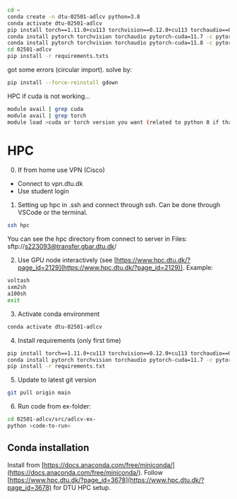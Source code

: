 ```bash
cd ~
conda create -n dtu-02501-adlcv python=3.8
conda activate dtu-02501-adlcv
pip install torch==1.11.0+cu113 torchvision==0.12.0+cu113 torchaudio==0.11.0 --extra-index-url https://download.pytorch.org/whl/cu113
conda install pytorch torchvision torchaudio pytorch-cuda=11.7 -c pytorch -c nvidia # for ex4
conda install pytorch torchvision torchaudio pytorch-cuda=11.8 -c pytorch -c nvidia # for ex5
cd 02501-adlcv
pip install -r requirements.txts
```
got some errors (circular import). solve by:
```bash
pip install --force-reinstall gdown
```

HPC if cuda is not working...
```bash
module avail | grep cuda
module avail | grep torch
module load >cuda or torch version you want (related to python 8 if that's what you're running)<
```


# HPC

0. If from home use VPN (Cisco)
- Connect to vpn.dtu.dk
- Use student login



1. Setting up hpc in .ssh and connect through ssh. Can be done through VSCode or the terminal.
```bash
ssh hpc
```

You can see the hpc directory from connect to server in Files: sftp://s223093@transfer.gbar.dtu.dk/


2. Use GPU node interactively (see [https://www.hpc.dtu.dk/?page_id=2129](https://www.hpc.dtu.dk/?page_id=2129)). Example:
```bash
voltash
sxm2sh
a100sh
exit
``` 

3. Activate conda environment
```bash
conda activate dtu-02501-adlcv
```

4. Install requirements (only first time)
```bash
pip install torch==1.11.0+cu113 torchvision==0.12.0+cu113 torchaudio==0.11.0 --extra-index-url https://download.pytorch.org/whl/cu113
conda install pytorch torchvision torchaudio pytorch-cuda=11.7 -c pytorch -c nvidia
pip install -r requirements.txt
```

5. Update to latest git version
```bash
git pull origin main
```

6. Run code from ex-folder:
```bash
cd 02501-adlcv/src/adlcv-ex-
python >code-to-run<
```



## Conda installation
Install from [https://docs.anaconda.com/free/miniconda/](https://docs.anaconda.com/free/miniconda/).
Follow [https://www.hpc.dtu.dk/?page_id=3678](https://www.hpc.dtu.dk/?page_id=3678) for DTU HPC setup.